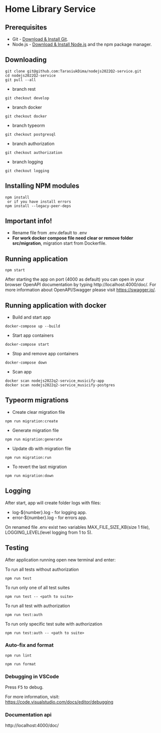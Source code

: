 # Home Library Service

## Prerequisites

- Git - [Download & Install Git](https://git-scm.com/downloads).
- Node.js - [Download & Install Node.js](https://nodejs.org/en/download/) and the npm package manager.

## Downloading

```
git clone git@github.com:TarasiukDima/nodejs2022Q2-service.git
cd nodejs2022Q2-service
git pull --all
```
- branch rest
```
git checkout develop
```
- branch docker
```
git checkout docker
```
- branch typeorm
```
git checkout postgresql
```
- branch authorization
```
git checkout authorization
```
- branch logging
```
git checkout logging
```

## Installing NPM modules

```
npm install
 or if you have install errors
npm install --legacy-peer-deps
```

## Important info!

- Rename file from .env.default to .env
- **For work docker compose file need clear or remove folder src/migration**, migration start from Dockerfile.

## Running application

```
npm start
```

After starting the app on port (4000 as default) you can open
in your browser OpenAPI documentation by typing http://localhost:4000/doc/.
For more information about OpenAPI/Swagger please visit https://swagger.io/.


## Running application with docker

- Build and start app
```
docker-compose up --build
```

- Start app containers
```
docker-compose start
```

- Stop and remove app containers
```
docker-compose down
```

- Scan app
```
docker scan nodejs2022q2-service_musicify-app
docker scan nodejs2022q2-service_musicify-postgres
```

## Typeorm migrations

- Create clear migration file
```
npm run migration:create
```

- Generate migration file
```
npm run migration:generate
```

- Update db with migration file
```
npm run migration:run
```

- To revert the last migration
```
npm run migration:down
```


## Logging

After start, app will create folder logs with files:
  - log-${number}.log - for logging app.
  - error-${number}.log - for errors app.

On renamed file .env exist two variables MAX_FILE_SIZE_KB(size 1 file), LOGGING_LEVEL(level logging from 1 to 5).


## Testing

After application running open new terminal and enter:

To run all tests without authorization

```
npm run test
```

To run only one of all test suites

```
npm run test -- <path to suite>
```

To run all test with authorization

```
npm run test:auth
```

To run only specific test suite with authorization

```
npm run test:auth -- <path to suite>
```

### Auto-fix and format

```
npm run lint
```

```
npm run format
```

### Debugging in VSCode

Press <kbd>F5</kbd> to debug.

For more information, visit: https://code.visualstudio.com/docs/editor/debugging


### Documentation api

http://localhost:4000/doc/
